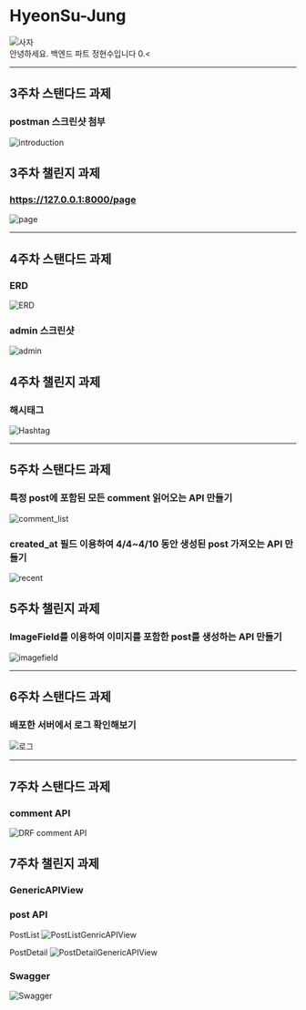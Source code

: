 # HyeonSu-Jung

![사자](image.png)   
안녕하세요. 백엔드 파트 정현수입니다 0.<

      
---
   
## 3주차 스탠다드 과제
### postman 스크린샷 첨부
![introduction](image-2.png)
   
   
## 3주차 챌린지 과제
### https://127.0.0.1:8000/page
![page](image-3.png)
    
    
---
   
## 4주차 스탠다드 과제
### ERD
![ERD](image-1.png)
   
### admin 스크린샷
![admin](image-4.png)
   

## 4주차 챌린지 과제
### 해시태그
![Hashtag](image-5.png)


---

## 5주차 스탠다드 과제
### 특정 post에 포함된 모든 comment 읽어오는 API 만들기
![comment_list](image-6.png)

### created_at 필드 이용하여 4/4~4/10 동안 생성된 post 가져오는 API 만들기
![recent](image-7.png)

## 5주차 챌린지 과제
### ImageField를 이용하여 이미지를 포함한 post를 생성하는 API 만들기
![imagefield](image-8.png)


---

## 6주차 스탠다드 과제
### 배포한 서버에서 로그 확인해보기
![로그](image-10.png)


---

## 7주차 스탠다드 과제
### comment API
![DRF comment API](image-11.png)

## 7주차 챌린지 과제
### GenericAPIView
### post API
PostList
![PostListGenricAPIView](image-12.png)

PostDetail
![PostDetailGenericAPIView](image-13.png)

### Swagger
![Swagger](image-14.png)
